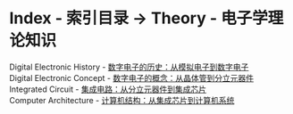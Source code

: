 # Index - 索引目录 -> Theory - 电子学理论知识

Digital Electronic History - [数字电子的历史：从模拟电子到数字电子](DigitalElectronicHistory.md)   
Digital Electronic Concept - [数字电子的概念：从晶体管到分立元器件](DigitalElectronicConcept.md)   
Integrated Circuit - [集成电路：从分立元器件到集成芯片](IntegratedCircuit.md)   
Computer Architecture - [计算机结构：从集成芯片到计算机系统](ComputerArchitecture.md)   